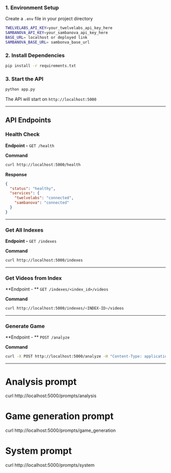 

### 1. Environment Setup
Create a `.env` file in your project directory
```bash
TWELVELABS_API_KEY=your_twelvelabs_api_key_here
SAMBANOVA_API_KEY=your_sambanova_api_key_here
BASE_URL= localhost or deployed link
SAMBANOVA_BASE_URL= sambonva_base_url
```

### 2. Install Dependencies
```bash
pip install -r requirements.txt
```

### 3. Start the API
```bash
python app.py
```

The API will start on `http://localhost:5000`

---

## API Endpoints 

### **Health Check**

**Endpoint -** `GET /health`

**Command**
```bash
curl http://localhost:5000/health
```

**Response**
```json
{
  "status": "healthy",
  "services": {
    "twelvelabs": "connected",
    "sambanova": "connected"
  }
}
```

---

### **Get All Indexes**

**Endpoint -** `GET /indexes`

**Command**
```bash
curl http://localhost:5000/indexes
```


---

### **Get Videos from Index**

**Endpoint - ** `GET /indexes/<index_id>/videos`

**Command**
```bash
curl http://localhost:5000/indexes/<INDEX-ID>/videos
```

---

### **Generate Game**

**Endpoint - ** `POST /analyze`


**Command**
```bash
curl -X POST http://localhost:5000/analyze -H "Content-Type: application/json" -d '{"video_id": "<VIDEO_ID>"}'
```


---


# Analysis prompt
curl http://localhost:5000/prompts/analysis

# Game generation prompt  
curl http://localhost:5000/prompts/game_generation

# System prompt
curl http://localhost:5000/prompts/system
